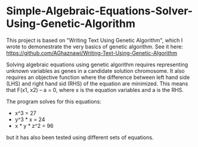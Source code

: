 # Simple-Algebraic-Equations-Solver-Using-Genetic-Algorithm

This project is based on "Writing Text Using Genetic Algorithm", which I wrote to demonestrate the very basics of genetic algorithm. See it here: https://github.com/AGhaznawi/Writing-Text-Using-Genetic-Algorithm

Solving algebraic equations using genetic algorithm requires representing unknown variables as genes in a candidate solution chromosome. It also requires an objective function where the difference between left hand side (LHS) and right hand sid (RHS) of the equation are minimized. This means that F(x1, x2) – a = 0, where x is the equation variables and a is the RHS.

The program solves for this equations:
- x^3 = 27
- y^3 * x = 24
- x * y * z^2 = 96

but it has also been tested using different sets of equations.
